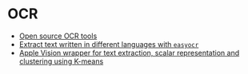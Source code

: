 # OCR

- [Open source OCR tools](https://towardsdatascience.com/5-open-source-tools-you-can-use-to-train-and-deploy-an-ocr-project-8f204dec862b)
- [Extract text written in different languages with `easyocr`](https://towardsdatascience.com/extract-text-written-in-different-languages-from-images-with-python-2348ff021fe5)
- [Apple Vision wrapper for text extraction, scalar representation and clustering using K-means](https://github.com/louisbrulenaudet/apple-ocr)
